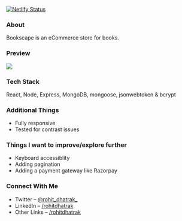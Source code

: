 [![Netlify Status](https://api.netlify.com/api/v1/badges/8f446351-b05e-441b-823a-856fab6753a0/deploy-status)](https://app.netlify.com/sites/store-bookscape/deploys)

### About
Bookscape is an eCommerce store for books.

### Preview
![](/client/public/demo.gif)

### Tech Stack
React, Node, Express, MongoDB, mongoose, jsonwebtoken & bcrypt

### Additional Things
- Fully responsive
- Tested for contrast issues

### Things I want to improve/explore further
- Keyboard accessiblity
- Adding pagination
- Adding a payment gateway like Razorpay

### Connect With Me
- Twitter – [@rohit_dhatrak_](https://twitter.com/rohit_dhatrak_)
- LinkedIn – [/rohitdhatrak](https://www.linkedin.com/in/rohitdhatrak)
- Other Links – [/rohitdhatrak](https://rohitdhatrak.bio.link/)
